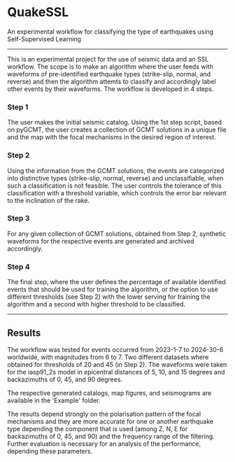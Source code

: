 # QuakeSSL
An experimental workflow for classifying the type of earthquakes using Self-Supervised Learning

---------------------------------

This is an experimental project for the use of seismic data and an SSL workflow. The scope is to make an algorithm where the user feeds with waveforms of pre-identified earthquake types (strike-slip, normal, and reverse) and then the algorithm attemts to classify and accordingly label other events by their waveforms. The workflow is developed in 4 steps.

### Step 1

The user makes the initial seismic catalog. Using the 1st step script, based on pyGCMT, the user creates a collection of GCMT solutions in a unique file and the map with the focal mechanisms in the desired region of interest.

### Step 2

Using the information from the GCMT solutions, the events are categorized into distinctive types (strike-slip, normal, reverse) and unclassifiable, when such a classification is not feasible. The user controls the tolerance of this classification with a threshold variable, which controls the error bar relevant to the inclination of the rake.

### Step 3

For any given collection of GCMT solutions, obtained from Step 2, synthetic waveforms for the respective events are generated and archived accordingly.

### Step 4

The final step, where the user defines the percentage of available identified events that should be used for training the algorithm, or the option to use different thresholds (see Step 2) with the lower serving for training the algorithm and a second with higher threshold to be classified. 

----------------------------------

## Results

The workflow was tested for events occurred from 2023-1-7 to 2024-30-6 worldwide, with magnitudes from 6 to 7. Two different datasets where obtained for thresholds of 20 and 45 (in Step 2). The waveforms were taken for the iasp91_2s model in epicentral distances of 5, 10, and 15 degrees and backazimuths of 0, 45, and 90 degrees.

The respective generated catalogs, map figures, and seismograms are available in the 'Example' folder.

The results depend strongly on the polarisation pattern of the focal mechanisms and they are more accurate for one or another earthquake type depending the component that is used (among Z, N, E for backazimuths of 0, 45, and 90) and the frequency range of the filtering. Further evaluation is necessary for an analysis of the performance, depending these parameters.
